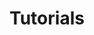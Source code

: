 ---
title: Tutorials
linkTitle: Tutorials
description: 'Step-by-step guides for GemFire app development technologies.'


---